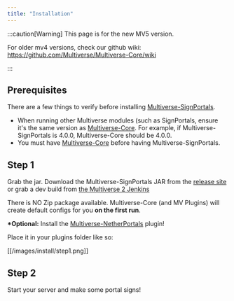 ```yaml
---
title: "Installation"
---
```


:::caution[Warning]
This page is for the new MV5 version.

For older mv4 versions, check our github wiki: https://github.com/Multiverse/Multiverse-Core/wiki

:::

## Prerequisites
There are a few things to verify before installing [Multiverse-SignPortals](https://dev.bukkit.org/projects/multiverse-signportals).
* When running other Multiverse modules (such as SignPortals, ensure it's the same version as [Multiverse-Core](https://dev.bukkit.org/projects/multiverse-core). For example, if Multiverse-SignPortals is 4.0.0, Multiverse-Core should be 4.0.0.
* You must have [Multiverse-Core](https://dev.bukkit.org/projects/multiverse-core) before having Multiverse-SignPortals.

## Step 1
Grab the jar.
Download the Multiverse-SignPortals JAR from the [release site](http://dev.bukkit.org/projects/multiverse-signportals/files/) or grab a dev build from [the Multiverse 2 Jenkins](http://ci.onarandombox.com/job/Multiverse-SignPortals/)

There is NO Zip package available. Multiverse-Core (and MV Plugins) will create default configs for you __on the first run__.

__*Optional:__ Install the  [Multiverse-NetherPortals](http://dev.bukkit.org/projects/multiverse-netherportals/files/) plugin!

Place it in your plugins folder like so:

[[/images/install/step1.png]]

## Step 2
Start your server and make some portal signs!
